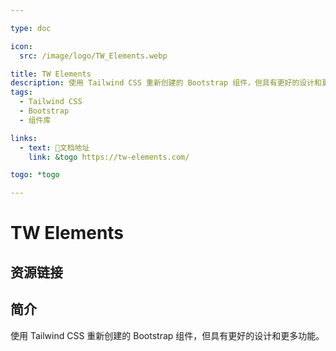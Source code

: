 ```yaml
---

type: doc

icon:
  src: /image/logo/TW_Elements.webp

title: TW Elements
description: 使用 Tailwind CSS 重新创建的 Bootstrap 组件，但具有更好的设计和更多功能。
tags:
  - Tailwind CSS
  - Bootstrap
  - 组件库

links:
  - text: 📖文档地址
    link: &togo https://tw-elements.com/

togo: *togo

---
```


<ShowLogo />

# TW Elements

<ShowTags />

<ShowBreadcrumb />

## 资源链接

<ShowLinks />

## 简介

使用 Tailwind CSS 重新创建的 Bootstrap 组件，但具有更好的设计和更多功能。
